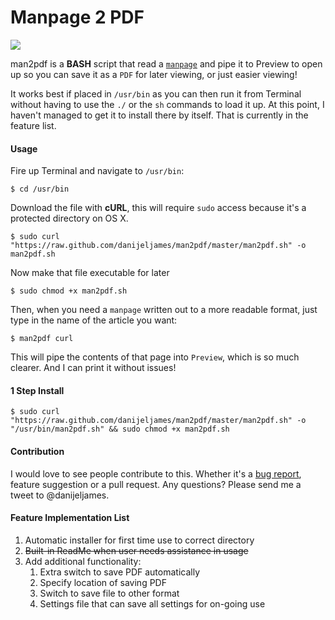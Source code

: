 # Manpage 2 PDF

![](http://i.imgur.com/1BrNhcT.png)
  
man2pdf is a **BASH** script that read a [`manpage`](http://en.wikipedia.org/wiki/Man_page) and pipe it to Preview to open up so you can save it as a `PDF` for later viewing, or just easier viewing!

It works best if placed in `/usr/bin` as you can then run it from Terminal without having to use the `./` or the `sh` commands to load it up. At this point, I haven't managed to get it to install there by itself. That is currently in the feature list.
  
  
#### Usage #
Fire up Terminal and navigate to `/usr/bin`:
````shell
$ cd /usr/bin
````

Download the file with **cURL**, this will require `sudo` access because it's a protected directory on OS X.
````shell
$ sudo curl "https://raw.github.com/danijeljames/man2pdf/master/man2pdf.sh" -o man2pdf.sh
````

Now make that file executable for later
````shell
$ sudo chmod +x man2pdf.sh
````

Then, when you need a `manpage` written out to a more readable format, just type in the name of the article you want:
````shell
$ man2pdf curl
````

This will pipe the contents of that page into `Preview`, which is so much clearer. And I can print it without issues!
  
  
#### 1 Step Install #
````shell
$ sudo curl "https://raw.github.com/danijeljames/man2pdf/master/man2pdf.sh" -o "/usr/bin/man2pdf.sh" && sudo chmod +x man2pdf.sh
````
#### Contribution #
I would love to see people contribute to this. Whether it's a [bug report](https://github.com/danijeljames/man2pdf/issues/new), feature suggestion or a pull request. Any questions? Please send me a tweet to @danijeljames.
  
  
#### Feature Implementation List #
 1. Automatic installer for first time use to correct directory
 2. ~~Built-in ReadMe when user needs assistance in usage~~
 3. Add additional functionality:
	1. Extra switch to save PDF automatically
	2. Specify location of saving PDF
	3. Switch to save file to other format
	4. Settings file that can save all settings for on-going use
